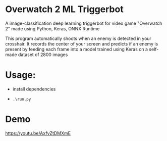 # Overwatch 2 ML Triggerbot

A image-classification deep learning triggerbot for video game "Overwatch 2" made using Python, Keras, ONNX Runtime

This program automatically shoots when an enemy is detected in your crosshair. It records the center of your screen and predicts if an enemy is present by feeding each frame into a model trained using Keras on a self-made dataset of 2800 images

# Usage:

- install dependencies

- ```.\run.py```

# Demo
https://youtu.be/AxfvZtDMXmE

